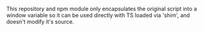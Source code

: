 This repository and npm module only encapsulates the original script into a window variable so it can be used directly with TS loaded via 'shim', and doesn't modify it's source.
